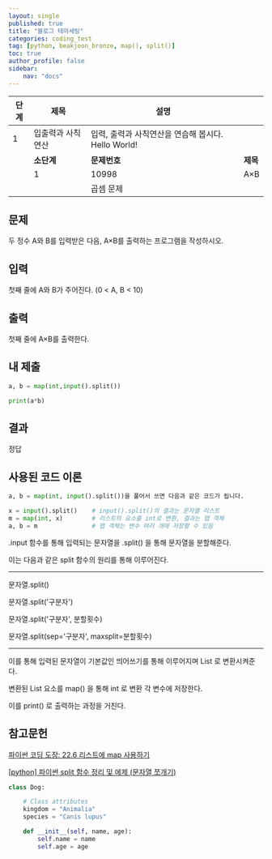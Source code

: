 ```yaml
---
layout: single
published: true
title: "블로그 테마세팅"
categories: coding_test
tag: [python, beakjoon_bronze, map(), split()]
toc: true
author_profile: false
sidebar:
    nav: "docs"
---
```


| 단계  | 제목        | 설명                                  |        |
| --- | --------- | ----------------------------------- | ------ |
| 1   | 입출력과 사칙연산 | 입력, 출력과 사칙연산을 연습해 봅시다. Hello World! |        |
|     | **소단계**   | **문제번호**                            | **제목** |
|     | 1         | 10998                               | A×B    |
|     |           | 곱셈 문제                               |        |

## 문제

두 정수 A와 B를 입력받은 다음, A×B를 출력하는 프로그램을 작성하시오.

## 입력

첫째 줄에 A와 B가 주어진다. (0 < A, B < 10)

## 출력

첫째 줄에 A×B를 출력한다.

## 내 제출

```python
a, b = map(int,input().split())

print(a*b)
```

## 결과

정답

## 사용된 코드 이론

```python
a, b = map(int, input().split())을 풀어서 쓰면 다음과 같은 코드가 됩니다.

x = input().split()    # input().split()의 결과는 문자열 리스트
m = map(int, x)        # 리스트의 요소를 int로 변환, 결과는 맵 객체
a, b = m               # 맵 객체는 변수 여러 개에 저장할 수 있음
```

.input 함수를 통해 입력되는 문자열을 .split() 을 통해 문자열을 분할해준다.

이는 다음과 같은 split 함수의 원리를 통해 이루어진다.

---

문자열.split()

문자열.split('구분자')

문자열.split('구분자', 분할횟수)

문자열.split(sep='구분자', maxsplit=분할횟수)

---

이를 통해 입력된 문자열이 기본값인 띄어쓰기를 통해 이루어지며 List 로 변환시켜준다.

변환된 List 요소를 map() 을 통해 int 로 변환 각 변수에 저장한다.

이를 print() 로 출력하는 과정을 거친다.

## 참고문헌

[파이썬 코딩 도장: 22.6 리스트에 map 사용하기](https://dojang.io/mod/page/view.php?id=2286)

[[python] 파이썬 split 함수 정리 및 에제 (문자열 쪼개기)](https://blockdmask.tistory.com/469)

```python
class Dog:

    # Class attributes
    kingdom = "Animalia"
    species = "Canis lupus"

    def __init__(self, name, age):
        self.name = name
        self.age = age
```